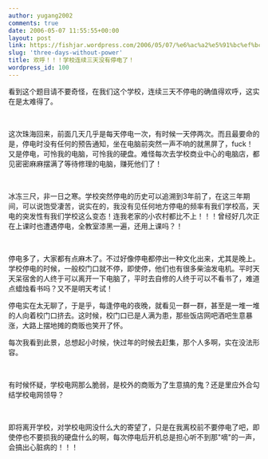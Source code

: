 ```yaml
---
author: yugang2002
comments: true
date: 2006-05-07 11:55:55+00:00
layout: post
link: https://fishjar.wordpress.com/2006/05/07/%e6%ac%a2%e5%91%bc%ef%bc%81%ef%bc%81%ef%bc%81%e5%ad%a6%e6%a0%a1%e8%bf%9e%e7%bb%ad%e4%b8%89%e5%a4%a9%e6%b2%a1%e6%9c%89%e5%81%9c%e7%94%b5%e4%ba%86%ef%bc%81/
slug: 'three-days-without-power'
title: 欢呼！！！学校连续三天没有停电了！
wordpress_id: 100
---
```


看到这个题目请不要奇怪，在我们这个学校，连续三天不停电的确值得欢呼，这实在是太难得了。




 




这次珠海回来，前面几天几乎是每天停电一次，有时候一天停两次。而且最要命的是，停电时没有任何的预告通知，坐在电脑前突然一声不响的就黑屏了，fuck！又是停电，可怜我的电脑，可怜我的硬盘。难怪每次去学校商业中心的电脑店，都见密密麻麻摆满了等待修理的电脑，赚死他们了！




 




冰冻三尺，非一日之寒。学校突然停电的历史可以追溯到3年前了，在这三年期间，可以说饱受凄苦，说实在的，我没有见任何地方停电的频率有我们学校高，天电的突发性有我们学校这么变态！连我老家的小农村都比不上！！！曾经好几次正在上课时也遭遇停电，全教室漆黑一遍，还用上课吗？！




 




停电多了，大家都有点麻木了。不过好像停电都停出一种文化出来，尤其是晚上。学校停电的时候，一般校门口就不停，即使停，他们也有很多柴油发电机。平时天天呆宿舍的人终于可以离开一下电脑了，平时去自修的人终于可以不看书了，难道点蜡烛看书吗？又不是明天考试！




停电实在太无聊了，于是乎，每逢停电的夜晚，就看见一群一群，甚至是一堆一堆的人向着校门口挤去。这时候，校门口已是人满为患，那些饭店网吧酒吧生意暴涨，大路上摆地摊的商贩也笑开了怀。




每次我看到此景，总想起小时候，快过年的时候去赶集，那个人多啊，实在没法形容。




 




有时候怀疑，学校电网那么脆弱，是校外的商贩为了生意搞的鬼？还是里应外合勾结学校电网领导？




 




即将离开学校，对学校电网没什么大的寄望了，只是在我离校前不要停电了吧，即使停也不要损我的硬盘什么的啊，每次停电后开机总是担心听不到那"嘀"的一声，会搞出心脏病的！！！
